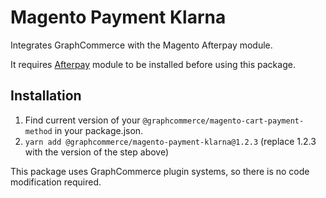 # Magento Payment Klarna

Integrates GraphCommerce with the Magento Afterpay module.

It requires [Afterpay](https://github.com/afterpay/afterpay-magento-2) module to
be installed before using this package.

## Installation

1. Find current version of your `@graphcommerce/magento-cart-payment-method` in
   your package.json.
2. `yarn add @graphcommerce/magento-payment-klarna@1.2.3` (replace 1.2.3 with
   the version of the step above)

This package uses GraphCommerce plugin systems, so there is no code modification
required.
